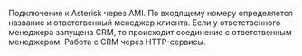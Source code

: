 Подключение к Asterisk через AMI.
По входящему номеру определяется название и ответственный менеджер клиента.
Если у ответственного менеджера запущена CRM, то происходит соединение с ответственным менеджером.
Работа с CRM через HTTP-сервисы.
